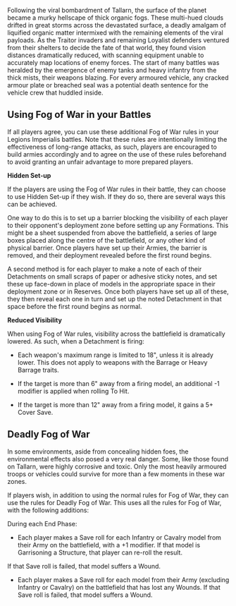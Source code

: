 Following the viral bombardment of Tallarn, the surface of the planet became a murky hellscape of thick organic fogs. These multi-hued clouds drifted in great storms across the devastated surface, a deadly amalgam of liquified organic matter intermixed with the remaining elements of the viral payloads. As the Traitor invaders and remaining Loyalist defenders ventured from their shelters to decide the fate of that world, they found vision distances dramatically reduced, with scanning equipment unable to accurately map locations of enemy forces. The start of many battles was heralded by the emergence of enemy tanks and heavy infantry from the thick mists, their weapons blazing. For every armoured vehicle, any cracked armour plate or breached seal was a potential death sentence for the vehicle crew that huddled inside.

## Using Fog of War in your Battles 

If all players agree, you can use these additional Fog of War rules in your Legions Imperialis battles. Note that these rules are intentionally limiting the effectiveness of long-range attacks, as such, players are encouraged to build armies accordingly and to agree on the use of these rules beforehand to avoid granting an unfair advantage to more prepared players.

**Hidden Set-up**

If the players are using the Fog of War rules in their battle, they can choose to use Hidden Set-up if they wish. If they do so, there are several ways this can be achieved.

One way to do this is to set up a barrier blocking the visibility of each player to their opponent's deployment zone before setting up any Formations. This might be a sheet suspended from above the battlefield, a series of large boxes placed along the centre of the battlefield, or any other kind of physical barrier. Once players have set up their Armies, the barrier is removed, and their deployment revealed before the first round begins.

A second method is for each player to make a note of each of their Detachments on small scraps of paper or adhesive sticky notes, and set these up face-down in place of models in the appropriate space in their deployment zone or in Reserves. Once both players have set up all of these, they then reveal each one in turn and set up the noted Detachment in that space before the first round begins as normal.

**Reduced Visibility**

When using Fog of War rules, visibility across the battlefield is dramatically lowered. As such, when a Detachment is firing:

* Each weapon's maximum range is limited to 18", unless it is already lower. This does not apply to weapons with the Barrage or Heavy Barrage traits.

* If the target is more than 6" away from a firing model, an additional -1 modifier is applied when rolling To Hit.

* If the target is more than 12" away from a firing model, it gains a 5+ Cover Save.

## Deadly Fog of War

In some environments, aside from concealing hidden foes, the environmental effects also posed a very real danger. Some, like those found on Tallarn, were highly corrosive and toxic. Only the most heavily armoured troops or vehicles could survive for more than a few moments in these war zones.

If players wish, in addition to using the normal rules for Fog of War, they can use the rules for Deadly Fog of War. This uses all the rules for Fog of War, with the following additions:

During each End Phase:

* Each player makes a Save roll for each Infantry or Cavalry model from their Army on the battlefield, with a +1 modifier. If that model is Garrisoning a Structure, that player can re-roll the result.

If that Save roll is failed, that model suffers a Wound.

* Each player makes a Save roll for each model from their Army (excluding Infantry or Cavalry) on the battlefield that has lost any Wounds. If that Save roll is failed, that model suffers a Wound.
